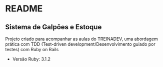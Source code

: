 # README

## Sistema de Galpões e Estoque  

Projeto criado para acompanhar as aulas do TREINADEV, uma abordagem prática com TDD (Test-driven development/Desenvolvimento guiado por testes) com Ruby on Rails

* Versão Ruby: 3.1.2
